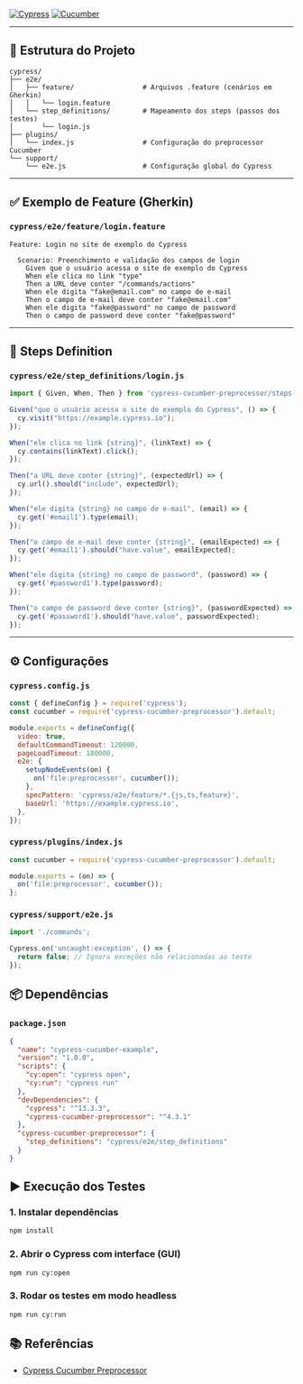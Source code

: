 
[![Cypress](https://img.shields.io/badge/Cypress-f0fcf8?logo=cypress\&logoColor=058a5e)](https://www.cypress.io/)
[![Cucumber](https://img.shields.io/badge/Cucumber-1dbb68?logo=cucumber\&logoColor=212529)](https://cucumber.io/)

---

## 📁 Estrutura do Projeto

```
cypress/
├── e2e/
│   ├── feature/                 # Arquivos .feature (cenários em Gherkin)
│   │   └── login.feature
│   └── step_definitions/        # Mapeamento dos steps (passos dos testes)
│       └── login.js
├── plugins/
│   └── index.js                 # Configuração do preprocessor Cucumber
└── support/
    └── e2e.js                   # Configuração global do Cypress
```

---

## ✅ Exemplo de Feature (Gherkin)

### `cypress/e2e/feature/login.feature`

```gherkin
Feature: Login no site de exemplo do Cypress

  Scenario: Preenchimento e validação dos campos de login
    Given que o usuário acessa o site de exemplo do Cypress
    When ele clica no link "type"
    Then a URL deve conter "/commands/actions"
    When ele digita "fake@email.com" no campo de e-mail
    Then o campo de e-mail deve conter "fake@email.com"
    When ele digita "fake@password" no campo de password
    Then o campo de password deve conter "fake@password"
```

---

## 🔧 Steps Definition

### `cypress/e2e/step_definitions/login.js`

```js
import { Given, When, Then } from 'cypress-cucumber-preprocessor/steps';

Given("que o usuário acessa o site de exemplo do Cypress", () => {
  cy.visit("https://example.cypress.io");
});

When("ele clica no link {string}", (linkText) => {
  cy.contains(linkText).click();
});

Then("a URL deve conter {string}", (expectedUrl) => {
  cy.url().should("include", expectedUrl);
});

When("ele digita {string} no campo de e-mail", (email) => {
  cy.get('#email1').type(email);
});

Then("o campo de e-mail deve conter {string}", (emailExpected) => {
  cy.get('#email1').should("have.value", emailExpected);
});

When("ele digita {string} no campo de password", (password) => {
  cy.get('#password1').type(password);
});

Then("o campo de password deve conter {string}", (passwordExpected) => {
  cy.get('#password1').should("have.value", passwordExpected);
});
```

---

## ⚙️ Configurações

### `cypress.config.js`

```js
const { defineConfig } = require('cypress');
const cucumber = require('cypress-cucumber-preprocessor').default;

module.exports = defineConfig({
  video: true,
  defaultCommandTimeout: 120000,
  pageLoadTimeout: 180000,
  e2e: {
    setupNodeEvents(on) {
      on('file:preprocessor', cucumber());
    },
    specPattern: 'cypress/e2e/feature/*.{js,ts,feature}',
    baseUrl: 'https://example.cypress.io',
  },
});
```

### `cypress/plugins/index.js`

```js
const cucumber = require('cypress-cucumber-preprocessor').default;

module.exports = (on) => {
  on('file:preprocessor', cucumber());
};
```

### `cypress/support/e2e.js`

```js
import './commands';

Cypress.on('uncaught:exception', () => {
  return false; // Ignora exceções não relacionadas ao teste
});
```


## 📦 Dependências

### `package.json`

```json
{
  "name": "cypress-cucumber-example",
  "version": "1.0.0",
  "scripts": {
    "cy:open": "cypress open",
    "cy:run": "cypress run"
  },
  "devDependencies": {
    "cypress": "^13.3.3",
    "cypress-cucumber-preprocessor": "^4.3.1"
  },
  "cypress-cucumber-preprocessor": {
    "step_definitions": "cypress/e2e/step_definitions"
  }
}
```


## ▶️ Execução dos Testes

### 1. Instalar dependências

```bash
npm install
```

### 2. Abrir o Cypress com interface (GUI)

```bash
npm run cy:open
```

### 3. Rodar os testes em modo headless

```bash
npm run cy:run
```

## 📚 Referências
* [Cypress Cucumber Preprocessor](https://github.com/badeball/cypress-cucumber-preprocessor)
